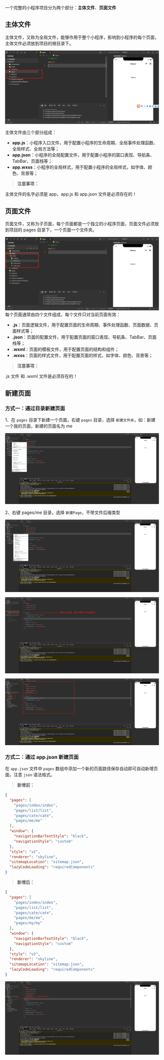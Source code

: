 
一个完整的小程序项目分为两个部分：**主体文件**、**页面文件**

## 主体文件

主体文件，又称为全局文件，能够作用于整个小程序，影响到小程序的每个页面，主体文件必须放到项目的根目录下。

![mnp-01.png](./images/mnp-01.png)

主体文件由三个部分组成：

- **app.js**：小程序入口文件，用于配置小程序的生命周期、全局事件处理函数、全局样式、全局方法等；
- **app.json**：小程序的全局配置文件，用于配置小程序的窗口表现、导航条、TabBar、页面栈等；
- **app.wxss**：小程序的全局样式，用于配置小程序的全局样式，如字体、颜色、背景等；

> **注意事项：**

主体文件的名字必须是 app，app.js 和 app.json 文件是必须存在的！

## 页面文件

页面文件，又称为子页面，每个页面都是一个独立的小程序页面，页面文件必须放到项目的 pages 目录下，一个页面一个文件夹。

![mnp-02.png](./images/mnp-02.png)
每个页面通常由四个文件组成，每个文件只对当前页面有效：

- **.js**：页面逻辑文件，用于配置页面的生命周期、事件处理函数、页面数据、页面样式等；
- **.json**：页面的配置文件，用于配置页面的窗口表现、导航条、TabBar、页面栈等；
- **.wxml**：页面的模板文件，用于配置页面的结构和组件；
- **.wxss**：页面的样式文件，用于配置页面的样式，如字体、颜色、背景等；

> **注意事项：**

.js 文件 和 .wxml 文件是必须存在的！


## 新建页面

### 方式一：通过目录新建页面

1、在 `pages` 目录下新建一个页面，右键 `pages` 目录，选择 `新建文件夹`，如：新建一个我的页面，新建的页面名为 me

![mnp-03.png](./images/mnp-03.png)

2、右键 pages/me 目录，选择 `新建Page`，不带文件后缀类型

![mnp-04.png](./images/mnp-04.png)

![mnp-05.png](./images/mnp-05.png)

![mnp-06.png](./images/mnp-06.png)

### 方式二：通过 app.json 新建页面

在 `app.json` 文件中 `pages` 数组中添加一个新的页面路径保存自动即可自动新增页面，注意 `json` 语法格式。

> **新增前：**

```json
{
  "pages": [
    "pages/index/index",
    "pages/list/list",
    "pages/cate/cate",
    "pages/me/me"
  ],
  "window": {
    "navigationBarTextStyle": "black",
    "navigationStyle": "custom"
  },
  "style": "v2",
  "renderer": "skyline",
  "sitemapLocation": "sitemap.json",
  "lazyCodeLoading": "requiredComponents"
}
```

> **新增后：**

```json
{
  "pages": [
    "pages/index/index",
    "pages/list/list",
    "pages/cate/cate",
    "pages/me/me",
    "pages/my/my"
  ],
  "window": {
    "navigationBarTextStyle": "black",
    "navigationStyle": "custom"
  },
  "style": "v2",
  "renderer": "skyline",
  "sitemapLocation": "sitemap.json",
  "lazyCodeLoading": "requiredComponents"
}
```

![mnp-07.png](./images/mnp-07.png)

 